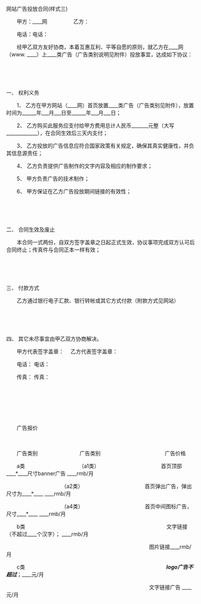 



网站广告投放合同(样式三)



 

　　甲方：____网　　　　　乙方：

　　电话：电话：　　

　　经甲乙双方友好协商，本着互惠互利、平等自愿的原则，就乙方在____网（www. ____）上____类广告（广告类别说明见附件）投放事宜，达成如下协议：

　　

　　

一、
权利义务

　　1、 乙方在甲方网站（____网）首页放置____类广告（广告类别见附件），放置时间为______年___月___日至______年___月___日；

　　2、 乙方购买此服务应支付给甲方费用总计人民币_______元整（大写_____________），在合同生效后三天内支付；

　　3、 乙方投放的广告信息应符合国家政策有关规定，确保其真实健康性，并负其信息源责任；

　　4、 乙方负责提供广告制作的文字内容及相应的制作要求；

　　5、 甲方负责广告的技术制作；

　　6、 甲方保证在乙方广告投放期间链接的有效性；

　　

　　

二、
合同生效及废止

　　本合同一式两份，自双方签字盖章之日起正式生效，协议事项完成双方认可后合同终止；传真件与合同正本一样有效；

　　

　　

三、
付款方式 

　　乙方通过银行电子汇款、银行转帐或其它方式付款（附款方式见网站）

　　

　　

四、
其它未尽事宜由甲乙双方协商解决。　　

　　甲方代表签字盖章：　 乙方代表签字盖章：

　　电话： 电话：

　　传真： 传真：

　　

　　

　　


 　　广告报价
 
　　



　　广告类别　　　　　　　　广告类别　　　　　　　　　　　　 广告价格

　　a类　　　　　　　　　　 （a1类）　　　　　　　　　　　　 首页顶部____*____尺寸banner广告 ____rmb/月

　　　　　　　　　　　（a2类）　　　　　　　　　　　　 首页弹出广告，弹出尺寸为____*____ ____rmb/月

　　　　　　　　　　　（a4类）　　　　　　　　　　　　 首页中间图标广告， 尺寸____*____ ____rmb/月

　　b类　　　　　　　　　　　　　　　　　　　　　　　　　　　文字链接（不超过____个汉字）； ____rmb/月

　　　　　　　　　　　　　　　　　　　　　　　　　　 　图片链接____rmb/月

　　c类　　　　　　　　　　　　　　　　　　　　　　　　　　　____*____logo广告不超过____*____；____元/月

　　　　　　　　　　　　　　　　　　　　　　　　　　　 文字链接广告 ____元/月